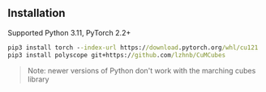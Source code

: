 ## Installation

Supported Python 3.11, PyTorch 2.2+

```cmd
pip3 install torch --index-url https://download.pytorch.org/whl/cu121
pip3 install polyscope git+https://github.com/lzhnb/CuMCubes
```

> Note: newer versions of Python don't work with the marching cubes library

